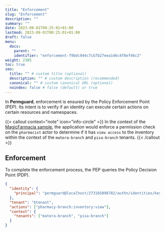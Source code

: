 ```yaml
---
title: "Enforcement"
slug: "Enforcement"
description: ""
summary: ""
date: 2023-08-01T00:25:01+01:00
lastmod: 2023-08-01T00:25:01+01:00
draft: false
menu:
  docs:
    parent: ""
    identifier: "enforcement-f9bdc944c7cb7b27eea146c4f8ef46c3"
weight: 2305
toc: true
seo:
  title: "" # custom title (optional)
  description: "" # custom description (recommended)
  canonical: "" # custom canonical URL (optional)
  noindex: false # false (default) or true
---
```


In **Permguard**, enforcement is ensured by the Policy Enforcement Point (PEP). Its intent is to verify if an identity can execute certain actions on certain resources and namespaces.

{{< callout context="note" icon="info-circle" >}}
In the context of the [MagicFarmacia sample](/docs/0.1/getting-started/adoption-through-example#integration-use-case-pharmacy-branch-management), the application would enforce a permission check on the `pharmacist` actor to determine if it has `view access` to the inventory within the context of the `matera-branch` and `pisa-branch` tenants.
{{< /callout >}}

## Enforcement

To complete the enforcement process, the PEP queries the Policy Decision Point (PDP).

```json
{
  "identity": {
    "principal": "permguard@localhost/273165098782/authn/identities/keycloak/users/john.smith"
  },
  "tenant": "$tenant",
  "actions": ["pharmacy-branch:inventory:view"],
  "context": {
    "tenants": ["matera-branch", "pisa-branch"]
  }
}
```
